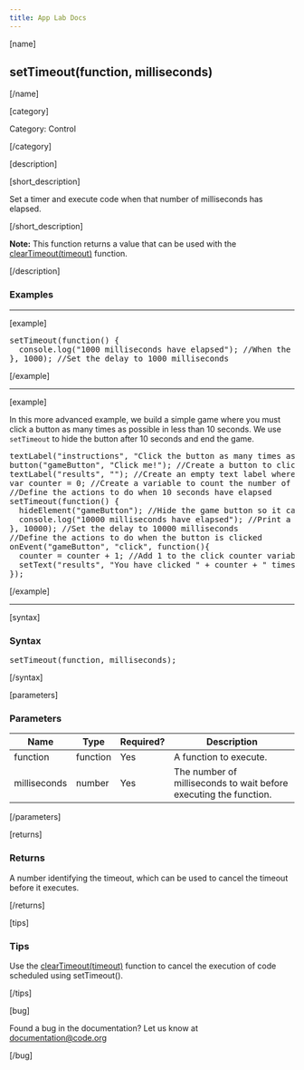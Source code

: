 ```yaml
---
title: App Lab Docs
---
```


[name]

## setTimeout(function, milliseconds)

[/name]


[category]

Category: Control

[/category]

[description]

[short_description]

Set a timer and execute code when that number of milliseconds has elapsed.

[/short_description]

**Note:** This function returns a value that can be used with the [clearTimeout(timeout)](/applab/docs/clearTimeout) function.

[/description]

### Examples
____________________________________________________

[example]

<pre>
setTimeout(function() {
  console.log("1000 milliseconds have elapsed"); //When the code runs, print a message to the debugging console
}, 1000); //Set the delay to 1000 milliseconds
</pre>

[/example]

____________________________________________________


[example]

In this more advanced example, we build a simple game where you must click a button as many times as possible in less than 10 seconds. We use `setTimeout` to hide the button after 10 seconds and end the game.
<pre>
textLabel("instructions", "Click the button as many times as possible in 10 seconds");
button("gameButton", "Click me!"); //Create a button to click, then add a label for it
textLabel("results", ""); //Create an empty text label where we will show the game results
var counter = 0; //Create a variable to count the number of times the button is clicked
//Define the actions to do when 10 seconds have elapsed
setTimeout(function() {
  hideElement("gameButton"); //Hide the game button so it can no longer be clicked
  console.log("10000 milliseconds have elapsed"); //Print a message to the debugging console
}, 10000); //Set the delay to 10000 milliseconds
//Define the actions to do when the button is clicked
onEvent("gameButton", "click", function(){
  counter = counter + 1; //Add 1 to the click counter variable
  setText("results", "You have clicked " + counter + " times."); //Display the current click counter
});
</pre>


[/example]

____________________________________________________

[syntax]

### Syntax
<pre>
setTimeout(function, milliseconds);
</pre>

[/syntax]

[parameters]

### Parameters

| Name  | Type | Required? | Description |
|-----------------|------|-----------|-------------|
| function | function | Yes | A function to execute.  |
| milliseconds | number | Yes | The number of milliseconds to wait before executing the function.  |

[/parameters]

[returns]

### Returns
A number identifying the timeout, which can be used to cancel the timeout before it executes.

[/returns]

[tips]

### Tips
Use the [clearTimeout(timeout)](/applab/docs/clearTimeout) function to cancel the execution of code scheduled using setTimeout().

[/tips]

[bug]

Found a bug in the documentation? Let us know at documentation@code.org

[/bug]
